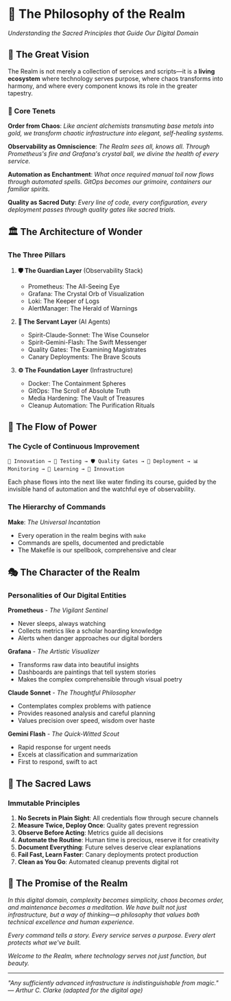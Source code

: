 # 🏰 The Philosophy of the Realm

*Understanding the Sacred Principles that Guide Our Digital Domain*

## 🌟 The Great Vision

The Realm is not merely a collection of services and scripts—it is a **living ecosystem** where technology serves purpose, where chaos transforms into harmony, and where every component knows its role in the greater tapestry.

### 🔮 Core Tenets

**Order from Chaos**: *Like ancient alchemists transmuting base metals into gold, we transform chaotic infrastructure into elegant, self-healing systems.*

**Observability as Omniscience**: *The Realm sees all, knows all. Through Prometheus's fire and Grafana's crystal ball, we divine the health of every service.*

**Automation as Enchantment**: *What once required manual toil now flows through automated spells. GitOps becomes our grimoire, containers our familiar spirits.*

**Quality as Sacred Duty**: *Every line of code, every configuration, every deployment passes through quality gates like sacred trials.*

## 🏛️ The Architecture of Wonder

### The Three Pillars

1. **🛡️ The Guardian Layer** (Observability Stack)
   - Prometheus: The All-Seeing Eye
   - Grafana: The Crystal Orb of Visualization
   - Loki: The Keeper of Logs
   - AlertManager: The Herald of Warnings

2. **🤖 The Servant Layer** (AI Agents)
   - Spirit-Claude-Sonnet: The Wise Counselor
   - Spirit-Gemini-Flash: The Swift Messenger
   - Quality Gates: The Examining Magistrates
   - Canary Deployments: The Brave Scouts

3. **⚙️ The Foundation Layer** (Infrastructure)
   - Docker: The Containment Spheres
   - GitOps: The Scroll of Absolute Truth
   - Media Hardening: The Vault of Treasures
   - Cleanup Automation: The Purification Rituals

## 🌊 The Flow of Power

### The Cycle of Continuous Improvement

```
🌱 Innovation → 🔬 Testing → 🛡️ Quality Gates → 🚀 Deployment → 📊 Monitoring → 🧠 Learning → 🌱 Innovation
```

Each phase flows into the next like water finding its course, guided by the invisible hand of automation and the watchful eye of observability.

### The Hierarchy of Commands

**Make**: *The Universal Incantation*
- Every operation in the realm begins with `make`
- Commands are spells, documented and predictable
- The Makefile is our spellbook, comprehensive and clear

## 🎭 The Character of the Realm

### Personalities of Our Digital Entities

**Prometheus** - *The Vigilant Sentinel*
- Never sleeps, always watching
- Collects metrics like a scholar hoarding knowledge
- Alerts when danger approaches our digital borders

**Grafana** - *The Artistic Visualizer*
- Transforms raw data into beautiful insights
- Dashboards are paintings that tell system stories
- Makes the complex comprehensible through visual poetry

**Claude Sonnet** - *The Thoughtful Philosopher*
- Contemplates complex problems with patience
- Provides reasoned analysis and careful planning
- Values precision over speed, wisdom over haste

**Gemini Flash** - *The Quick-Witted Scout*
- Rapid response for urgent needs
- Excels at classification and summarization
- First to respond, swift to act

## 🔐 The Sacred Laws

### Immutable Principles

1. **No Secrets in Plain Sight**: All credentials flow through secure channels
2. **Measure Twice, Deploy Once**: Quality gates prevent regression
3. **Observe Before Acting**: Metrics guide all decisions
4. **Automate the Routine**: Human time is precious, reserve it for creativity
5. **Document Everything**: Future selves deserve clear explanations
6. **Fail Fast, Learn Faster**: Canary deployments protect production
7. **Clean as You Go**: Automated cleanup prevents digital rot

## 🌈 The Promise of the Realm

*In this digital domain, complexity becomes simplicity, chaos becomes order, and maintenance becomes a meditation. We have built not just infrastructure, but a way of thinking—a philosophy that values both technical excellence and human experience.*

*Every command tells a story. Every service serves a purpose. Every alert protects what we've built.*

*Welcome to the Realm, where technology serves not just function, but beauty.*

---

*"Any sufficiently advanced infrastructure is indistinguishable from magic."*
— *Arthur C. Clarke (adapted for the digital age)*